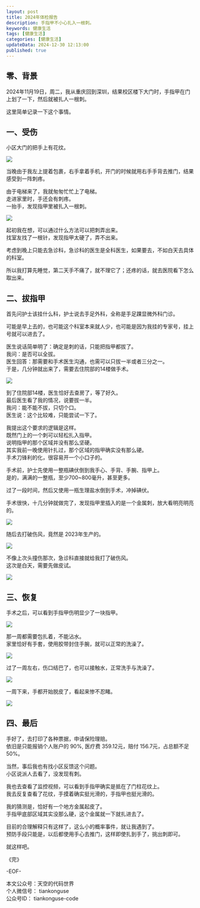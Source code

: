 ```yaml
---
layout: post  
title: 2024年体检报告  
description: 手指甲不小心扎入一根刺。  
keywords: 健康生活  
tags: [健康生活]  
categories: [健康生活]  
updateData: 2024-12-30 12:13:00  
published: true  
---
```



## 零、背景  


2024年11月19日，周二，我从重庆回到深圳，结果校区楼下大门时，手指甲在门上划了一下，然后就被扎人一根刺。  


这里简单记录一下这个事情。  


## 一、受伤  


小区大门的把手上有花纹。  


![](https://res2024.tiankonguse.com/images/2024/12/30/002.png) 


当晚由于我左上提着包裹，右手拿着手机，开门的时候就用右手手背去推门，结果感受到一阵刺疼。  


由于电梯来了，我就匆匆忙忙上了电梯。  
走进家里时，手还会有刺疼。  
一抬手，发现指甲里被扎入一根刺。  


![](https://res2024.tiankonguse.com/images/2024/12/30/001.png) 


起初我在想，可以通过什么方法可以把刺弄出来。  
找室友找了一根针，发现指甲太硬了，弄不出来。  


考虑到晚上只能去急诊科，急诊科的医生是全科医生，如果要去，不如白天去具体的科室。  


所以我打算先睡觉，第二天手不痛了，就不理它了；还疼的话，就去医院看下怎么取出来。  


## 二、拔指甲  


首先问护士该挂什么科，护士说去手足外科，全称是手足踝显微外科门诊。  


可能是早上去的，也可能这个科室本来就人少，也可能是因为我挂的专家号，挂上号就可以进去了。  


医生说话简单明了：确定是刺的话，只能把指甲都拔了。  
我问：是否可以全拔。  
医生回答：那需要和手术医生沟通，也需可以只拔一半或者三分之一。  
于是，几分钟就出来了，需要去住院部的14楼做手术。  


![](https://res2024.tiankonguse.com/images/2024/12/30/003.png) 



到了住院部14楼，医生恰好去查房了，等了好久。  
最后医生看了我的情况，说要拔一半。  
我问：能不能不拔，只切个口。  
医生说：这个比较难，只能尝试一下了。  


我提出这个要求的逻辑是这样。  
既然门上的一个刺可以轻松扎入指甲。  
说明指甲的那个区域并没有那么坚硬。  
其实我前一晚使用针扎过，那个区域的指甲确实没有那么硬。  
手术刀锋利的化，很容易开一个小口子的。  


手术前，护士先使用一整瓶碘伏倒到我手心、手背、手腕、指甲上。  
是的，满满的一整瓶，至少700~800毫升，甚至更多。  


过了一段时间，然后又使用一瓶生理盐水倒到手术，冲掉碘伏。  


手术很快，十几分钟就做完了，发现指甲里插入的是一个金属刺，放大看明亮明亮的。  


![](https://res2024.tiankonguse.com/images/2024/12/30/004.png) 



随后去打破伤风，竟然是 2023年生产的。  



![](https://res2024.tiankonguse.com/images/2024/12/30/005.png) 



不像上次头撞伤那次，急诊科直接就给我打了破伤风。  
这次是白天，需要先做皮试。  



![](https://res2024.tiankonguse.com/images/2024/12/30/006.png) 



## 三、恢复  



手术之后，可以看到手指甲伤明显少了一块指甲。  



![](https://res2024.tiankonguse.com/images/2024/12/30/007.png) 



那一周都需要包扎着，不能沾水。  
家里恰好有手套，使用胶带封住手腕，就可以正常的洗澡了。  



![](https://res2024.tiankonguse.com/images/2024/12/30/008.png) 



过了一周左右，伤口结巴了，也可以接触水，正常洗手与洗澡了。  



![](https://res2024.tiankonguse.com/images/2024/12/30/009.png) 



一周下来，手都开始脱皮了，看起来惨不忍睹。  


![](https://res2024.tiankonguse.com/images/2024/12/30/010.png) 



## 四、最后  


手好了，去打印了各种票据，申请保险理赔。  
依旧是只能报销个人账户的 90%, 医疗费 359.12元，赔付 156.7元，占总额不足 50%。  


当然，事后我也有找小区反馈这个问题。  
小区说派人去看了，没发现有刺。  


我也去查看了监控视频，可以看到手指甲确实是抵在了门柱花纹上。  
我去反复查看了花纹，手摸着确实挺光滑的，手指甲也挺光滑的。  


我的猜测是，恰好有一个地方金属起皮了。  
手指甲底部区域其实没那么硬，这个金属就一下就扎进去了。  


目前的合理解释只有这样了，这么小的概率事件，就让我遇到了。  
预防手段只能是，以后都使用手心去推门，这样即使扎到手了，挑出刺即可。  



就这样吧。  


《完》  


-EOF-  

本文公众号：天空的代码世界  
个人微信号： tiankonguse  
公众号ID： tiankonguse-code  
  